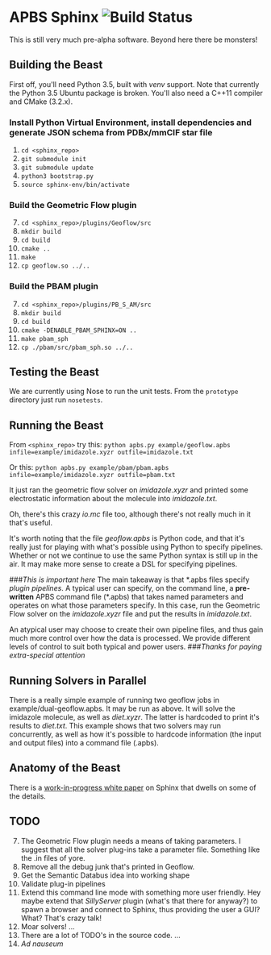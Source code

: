 # APBS Sphinx ![Build Status](https://api.travis-ci.org/Electrostatics/APBS_Sphinx.svg?branch=develop)
This is still very much pre-alpha software.  Beyond here there be monsters!

## Building the Beast
First off, you'll need Python 3.5, built with *venv* support.  Note that currently the Python 3.5 Ubuntu package is broken.  You'll also need a C++11 compiler and CMake (3.2.x).

### Install Python Virtual Environment, install dependencies and generate JSON schema from PDBx/mmCIF star file
1. `cd <sphinx_repo>`
2. `git submodule init`
3. `git submodule update`
4. `python3 bootstrap.py`
5. `source sphinx-env/bin/activate`

### Build the Geometric Flow plugin
7. `cd <sphinx_repo>/plugins/Geoflow/src`
7. `mkdir build`
7. `cd build`
7. `cmake ..`
7. `make`
7. `cp geoflow.so ../..`

### Build the PBAM plugin
7. `cd <sphinx_repo>/plugins/PB_S_AM/src`
7. `mkdir build`
7. `cd build`
7. `cmake -DENABLE_PBAM_SPHINX=ON ..`
7. `make pbam_sph`
7. `cp ./pbam/src/pbam_sph.so ../..`

## Testing the Beast
We are currently using Nose to run the unit tests.  From the `prototype` directory just run `nosetests`.

## Running the Beast
From `<sphinx_repo>` try this:
`python apbs.py example/geoflow.apbs infile=example/imidazole.xyzr outfile=imidazole.txt`

Or this:
`python apbs.py example/pbam/pbam.apbs infile=example/imidazole.xyzr outfile=pbam.txt`

It just ran the geometric flow solver on *imidazole.xyzr* and printed some electrostatic information about the molecule into *imidazole.txt*.

Oh, there's this crazy *io.mc* file too, although there's not really much in it that's useful.

It's worth noting that the file *geoflow.apbs* is Python code, and that it's really just for playing with what's possible using Python to specify pipelines.  Whether or not we continue to use the same Python syntax is still up in the air.  It may make more sense to create a DSL for specifying pipelines.

###*This is important here*
The main takeaway is that \*.apbs files specify *plugin pipelines*.  A typical user can specify, on the command line, a **pre-written** APBS command file (\*.apbs) that takes named parameters and operates on what those parameters specify.  In this case, run the Geometric Flow solver on the *imidazole.xyzr* file and put the results in *imidazole.txt*.

An atypical user may choose to create their own pipeline files, and thus gain much more control over how the data is processed.  We provide different levels of control to suit both typical and power users.
###*Thanks for paying extra-special attention*

## Running Solvers in Parallel
There is a really simple example of running two geoflow jobs in example/dual-geoflow.apbs.  It may be run as above.  It will solve the imidazole molecule, as well as *diet.xyzr*.  The latter is hardcoded to print it's results to *diet.txt*.  This example shows that two solvers may run concurrently, as well as how it's possible to hardcode information (the input and output files) into a command file (.apbs).

## Anatomy of the Beast
There is a [work-in-progress white paper](https://github.com/Electrostatics/APBS_Sphinx/wiki/Sphinx%20White%20Paper) on Sphinx that dwells on some of the details.

## TODO
7. The Geometric Flow plugin needs a means of taking parameters.  I suggest that all the solver plug-ins take a parameter file.  Something like the .in files of yore.
7. Remove all the debug junk that's printed in Geoflow.
7. Get the Semantic Databus idea into working shape
7. Validate plug-in pipelines
7. Extend this command line mode with something more user friendly.  Hey maybe extend that *SillyServer* plugin (what's that there for anyway?) to spawn a browser and connect to Sphinx, thus providing the user a GUI?  What?  That's crazy talk!
7. Moar solvers!
...
7. There are a lot of TODO's in the source code.
...
7. *Ad nauseum*
